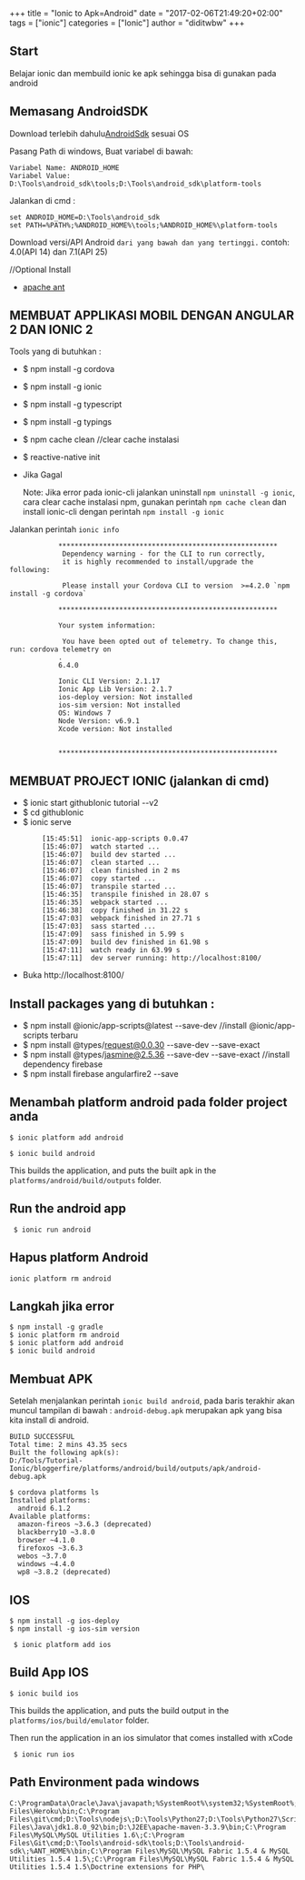 +++
title = "Ionic to Apk=Android"
date = "2017-02-06T21:49:20+02:00"
tags = ["ionic"]
categories = ["Ionic"]
author = "diditwbw"
+++

## Start
Belajar ionic dan membuild ionic ke apk sehingga bisa di gunakan pada android

## Memasang AndroidSDK
Download terlebih dahulu[AndroidSdk](https://dl.google.com/android/repository/tools_r25.2.3-windows.zip) sesuai OS
 
Pasang Path di windows, Buat variabel di bawah: 
```
Variabel Name: ANDROID_HOME 
Variabel Value: D:\Tools\android_sdk\tools;D:\Tools\android_sdk\platform-tools
```

Jalankan di cmd :

```
set ANDROID_HOME=D:\Tools\android_sdk
set PATH=%PATH%;%ANDROID_HOME%\tools;%ANDROID_HOME%\platform-tools
```

Download versi/API Android `dari yang bawah dan yang tertinggi.`
contoh: 4.0(API 14) dan 7.1(API 25)

//Optional Install
- [apache ant](http://mirror.wanxp.id/apache//ant/binaries/apache-ant-1.9.7-bin.zip)

## MEMBUAT APPLIKASI MOBIL DENGAN ANGULAR 2 DAN IONIC 2

Tools yang di butuhkan :

- $ npm install -g cordova
- $ npm install -g ionic
- $ npm install -g typescript
- $ npm install -g typings

- $ npm cache clean //clear cache instalasi
- $ reactive-native init

- Jika Gagal

    Note: Jika error pada ionic-cli jalankan uninstall `npm uninstall -g ionic`, cara clear cache instalasi npm, gunakan perintah `npm cache clean` dan install ionic-cli dengan perintah `npm install -g ionic`

Jalankan perintah `ionic info`

```
            ******************************************************
             Dependency warning - for the CLI to run correctly,
             it is highly recommended to install/upgrade the following:

             Please install your Cordova CLI to version  >=4.2.0 `npm install -g cordova`

            ******************************************************

            Your system information:

             You have been opted out of telemetry. To change this, run: cordova telemetry on
            .
            6.4.0

            Ionic CLI Version: 2.1.17
            Ionic App Lib Version: 2.1.7
            ios-deploy version: Not installed
            ios-sim version: Not installed
            OS: Windows 7
            Node Version: v6.9.1
            Xcode version: Not installed


            ******************************************************
```

## MEMBUAT PROJECT IONIC (jalankan di cmd)

- $ ionic start githubIonic tutorial --v2
- $ cd githubIonic
- $ ionic serve

```  
        [15:45:51]  ionic-app-scripts 0.0.47
        [15:46:07]  watch started ...
        [15:46:07]  build dev started ...
        [15:46:07]  clean started ...
        [15:46:07]  clean finished in 2 ms
        [15:46:07]  copy started ...
        [15:46:07]  transpile started ...
        [15:46:35]  transpile finished in 28.07 s
        [15:46:35]  webpack started ...
        [15:46:38]  copy finished in 31.22 s
        [15:47:03]  webpack finished in 27.71 s
        [15:47:03]  sass started ...
        [15:47:09]  sass finished in 5.99 s
        [15:47:09]  build dev finished in 61.98 s
        [15:47:11]  watch ready in 63.99 s
        [15:47:11]  dev server running: http://localhost:8100/
```
- Buka http://localhost:8100/

## Install packages yang di butuhkan : 

- $ npm install @ionic/app-scripts@latest --save-dev                //install @ionic/app-scripts terbaru
- $ npm install @types/request@0.0.30 --save-dev --save-exact
- $ npm install @types/jasmine@2.5.36 --save-dev --save-exact       //install dependency firebase
- $ npm install firebase angularfire2 --save

## Menambah platform android pada folder project anda

```
$ ionic platform add android
```

```
$ ionic build android
```

This builds the application, and puts the built apk in the `platforms/android/build/outputs` folder.

## Run the android app

```
 $ ionic run android
```

## Hapus platform Android

```
ionic platform rm android
```


## Langkah jika error

```
$ npm install -g gradle
$ ionic platform rm android
$ ionic platform add android
$ ionic build android
```

## Membuat APK
Setelah menjalankan perintah `ionic build android`, pada baris terakhir akan muncul tampilan di bawah : `android-debug.apk` merupakan apk yang bisa kita install di android.

```
BUILD SUCCESSFUL
Total time: 2 mins 43.35 secs
Built the following apk(s):
D:/Tools/Tutorial-Ionic/bloggerfire/platforms/android/build/outputs/apk/android-debug.apk
```

```
$ cordova platforms ls
Installed platforms:
  android 6.1.2
Available platforms:
  amazon-fireos ~3.6.3 (deprecated)
  blackberry10 ~3.8.0
  browser ~4.1.0
  firefoxos ~3.6.3
  webos ~3.7.0
  windows ~4.4.0
  wp8 ~3.8.2 (deprecated)
```

## IOS

```
$ npm install -g ios-deploy
$ npm install -g ios-sim version
```

```
 $ ionic platform add ios
```

## Build App IOS

```
$ ionic build ios
```

This builds the application, and puts the build output in the `platforms/ios/build/emulator` folder.

Then run the application in an ios simulator that comes installed with xCode
```
 $ ionic run ios
```

## Path Environment pada windows
```
C:\ProgramData\Oracle\Java\javapath;%SystemRoot%\system32;%SystemRoot%;%SystemRoot%\System32\Wbem;C:\Windows\System32;%SYSTEMROOT%\System32\WindowsPowerShell\v1.0\;C:\Program Files\Heroku\bin;C:\Program Files\git\cmd;D:\Tools\nodejs\;D:\Tools\Python27;D:\Tools\Python27\Scripts;C:\Program Files\Java\jdk1.8.0_92\bin;D:\J2EE\apache-maven-3.3.9\bin;C:\Program Files\MySQL\MySQL Utilities 1.6\;C:\Program Files\Git\cmd;D:\Tools\android-sdk\tools;D:\Tools\android-sdk\;%ANT_HOME%\bin;C:\Program Files\MySQL\MySQL Fabric 1.5.4 & MySQL Utilities 1.5.4 1.5\;C:\Program Files\MySQL\MySQL Fabric 1.5.4 & MySQL Utilities 1.5.4 1.5\Doctrine extensions for PHP\
```